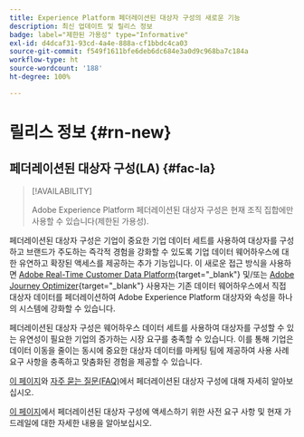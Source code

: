 ```yaml
---
title: Experience Platform 페더레이션된 대상자 구성의 새로운 기능
description: 최신 업데이트 및 릴리스 정보
badge: label="제한된 가용성" type="Informative"
exl-id: d4dcaf31-93cd-4a4e-888a-cf1bbdc4ca03
source-git-commit: f549f1611bfe6deb6dc684e3a0d9c968ba7c184a
workflow-type: ht
source-wordcount: '188'
ht-degree: 100%

---
```


# 릴리스 정보 {#rn-new}

## 페더레이션된 대상자 구성(LA) {#fac-la}

>[!AVAILABILITY]
>
>Adobe Experience Platform 페더레이션된 대상자 구성은 현재 조직 집합에만 사용할 수 있습니다(제한된 가용성).
>

페더레이션된 대상자 구성은 기업이 중요한 기업 데이터 세트를 사용하여 대상자를 구성하고 브랜드가 주도하는 즉각적 경험을 강화할 수 있도록 기업 데이터 웨어하우스에 대한 유연하고 확장된 액세스를 제공하는 추가 기능입니다. 이 새로운 접근 방식을 사용하면 [Adobe Real-Time Customer Data Platform](https://experienceleague.adobe.com/ko/docs/experience-platform/segmentation/home){target="_blank"} 및/또는 [Adobe Journey Optimizer](https://experienceleague.adobe.com/ko/docs/journey-optimizer/using/ajo-home){target="_blank"} 사용자는 기존 데이터 웨어하우스에서 직접 대상자 데이터를 페더레이션하여 Adobe Experience Platform 대상자와 속성을 하나의 시스템에 강화할 수 있습니다.

페더레이션된 대상자 구성은 웨어하우스 데이터 세트를 사용하여 대상자를 구성할 수 있는 유연성이 필요한 기업의 증가하는 시장 요구를 충족할 수 있습니다. 이를 통해 기업은 데이터 이동을 줄이는 동시에 중요한 대상자 데이터를 마케팅 팀에 제공하여 사용 사례 요구 사항을 충족하고 맞춤화된 경험을 제공할 수 있습니다. 

[이 페이지](get-started.md)와 [자주 묻는 질문(FAQ)](faq.md)에서 페더레이션된 대상자 구성에 대해 자세히 알아보십시오.

[이 페이지](access-prerequisites.md)에서 페더레이션된 대상자 구성에 액세스하기 위한 사전 요구 사항 및 현재 가드레일에 대한 자세한 내용을 알아보십시오.

